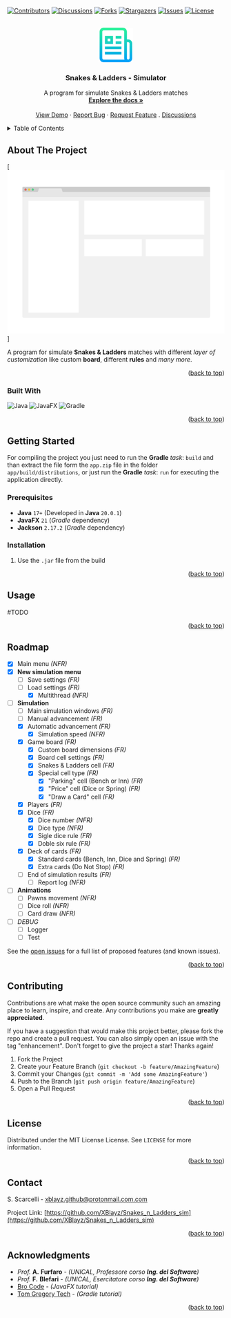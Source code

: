 <!-- TOP LINK -->
<a name="readme-top"></a>



<!-- Parameters:
*** `XBlayz`, `Snakes_n_Ladders_sim`,
*** `S. Scarcelli`, `protonmail.com`, `xblayz.github`,
*** `Snakes & Ladders - Simulator`, `A program for simulate Snakes & Ladders matches`
*** `A program for simulate **Snakes & Ladders** matches with different _layer of customization_ like custom **board**, different **rules** and _many more_.`
*** `MIT License`
-->



<!-- PROJECT SHIELDS -->
[![Contributors][contributors-shield]][contributors-url]
[![Discussions][discussions-shield]][discussions-url]
[![Forks][forks-shield]][forks-url]
[![Stargazers][stars-shield]][stars-url]
[![Issues][issues-shield]][issues-url]
[![License][license-shield]][license-url]



<!-- PROJECT LOGO -->
<br />
<div align="center">
  <a href="https://github.com/XBlayz/Snakes_n_Ladders_sim">
    <img src=".img/logo.png" alt="Logo" width="80" height="80">
  </a>

<h3 align="center">Snakes & Ladders - Simulator</h3>

  <p align="center">
    A program for simulate Snakes & Ladders matches
    <br />
    <a href="https://github.com/XBlayz/Snakes_n_Ladders_sim"><strong>Explore the docs »</strong></a>
    <br />
    <br />
    <a href="https://github.com/XBlayz/Snakes_n_Ladders_sim">View Demo</a>
    ·
    <a href="https://github.com/XBlayz/Snakes_n_Ladders_sim/issues">Report Bug</a>
    ·
    <a href="https://github.com/XBlayz/Snakes_n_Ladders_sim/issues">Request Feature</a>
    .
    <a href="https://github.com/XBlayz/Snakes_n_Ladders_sim/discussions">Discussions</a>
  </p>
</div>



<!-- TABLE OF CONTENTS -->
<details>
  <summary>Table of Contents</summary>
  <ol>
    <li>
      <a href="#about-the-project">About The Project</a>
      <ul>
        <li><a href="#built-with">Built With</a></li>
      </ul>
    </li>
    <li>
      <a href="#getting-started">Getting Started</a>
      <ul>
        <li><a href="#prerequisites">Prerequisites</a></li>
        <li><a href="#installation">Installation</a></li>
      </ul>
    </li>
    <li><a href="#usage">Usage</a></li>
    <li><a href="#roadmap">Roadmap</a></li>
    <li><a href="#contributing">Contributing</a></li>
    <li><a href="#license">License</a></li>
    <li><a href="#contact">Contact</a></li>
    <li><a href="#acknowledgments">Acknowledgments</a></li>
  </ol>
</details>



<!-- ABOUT THE PROJECT -->
## About The Project

[![Product Name Screen Shot][product-screenshot]]

A program for simulate **Snakes & Ladders** matches with different _layer of customization_ like custom **board**, different **rules** and _many more_.

<p align="right">(<a href="#readme-top">back to top</a>)</p>



### Built With
<!-- https://shields.io/ -->
<!-- https://github.com/Ileriayo/markdown-badges -->
![Java](https://img.shields.io/badge/java-%23ED8B00.svg?style=for-the-badge&logo=openjdk&logoColor=white)
![JavaFX](https://img.shields.io/badge/javafx-%23FF0000.svg?style=for-the-badge&logo=javafx&logoColor=white)
![Gradle](https://img.shields.io/badge/Gradle-02303A.svg?style=for-the-badge&logo=Gradle&logoColor=white)

<p align="right">(<a href="#readme-top">back to top</a>)</p>



<!-- GETTING STARTED -->
## Getting Started
For compiling the project you just need to run the **Gradle** _task_: `build` and than extract the file form the `app.zip` file in the folder `app/build/distributions`, or just run the **Gradle** _task_: `run` for executing the application directly.

### Prerequisites
* **Java** `17+` (Developed in **Java** `20.0.1`)
* **JavaFX** `21` (_Gradle_ dependency)
* **Jackson** `2.17.2` (_Gradle_ dependency)

### Installation
1. Use the `.jar` file from the build

<p align="right">(<a href="#readme-top">back to top</a>)</p>



<!-- USAGE EXAMPLES -->
## Usage
#TODO

<p align="right">(<a href="#readme-top">back to top</a>)</p>



<!-- ROADMAP -->
## Roadmap
- [X] Main menu _(NFR)_
- [X] **New simulation menu**
  - [ ] Save settings _(FR)_
  - [ ] Load settings _(FR)_
    - [X] Multithread _(NFR)_
- [ ] **Simulation**
  - [ ] Main simulation windows _(FR)_
  - [ ] Manual advancement _(FR)_
  - [X] Automatic advancement _(FR)_
    - [X] Simulation speed _(NFR)_
  - [X] Game board _(FR)_
    - [X] Custom board dimensions _(FR)_
    - [X] Board cell settings _(FR)_
    - [X] Snakes & Ladders cell _(FR)_
    - [X] Special cell type _(FR)_
      - [X] "Parking" cell (Bench or Inn) _(FR)_
      - [X] "Price" cell (Dice or Spring) _(FR)_
      - [X] "Draw a Card" cell _(FR)_
  - [X] Players _(FR)_
  - [X] Dice _(FR)_
    - [X] Dice number _(NFR)_
    - [X] Dice type _(NFR)_
    - [X] Sigle dice rule _(FR)_
    - [X] Doble six rule _(FR)_
  - [X] Deck of cards _(FR)_
    - [X] Standard cards (Bench, Inn, Dice and Spring) _(FR)_
    - [X] Extra cards (Do Not Stop) _(FR)_
  - [ ] End of simulation results _(FR)_
    - [ ] Report log _(NFR)_
- [ ] **Animations**
  - [ ] Pawns movement _(NFR)_
  - [ ] Dice roll _(NFR)_
  - [ ] Card draw _(NFR)_
- [ ] _DEBUG_
  - [ ] Logger
  - [ ] Test

See the [open issues](https://github.com/XBlayz/Snakes_n_Ladders_sim/issues) for a full list of proposed features (and known issues).

<p align="right">(<a href="#readme-top">back to top</a>)</p>



<!-- CONTRIBUTING -->
## Contributing
Contributions are what make the open source community such an amazing place to learn, inspire, and create. Any contributions you make are **greatly appreciated**.

If you have a suggestion that would make this project better, please fork the repo and create a pull request. You can also simply open an issue with the tag "enhancement".
Don't forget to give the project a star! Thanks again!

1. Fork the Project
2. Create your Feature Branch (`git checkout -b feature/AmazingFeature`)
3. Commit your Changes (`git commit -m 'Add some AmazingFeature'`)
4. Push to the Branch (`git push origin feature/AmazingFeature`)
5. Open a Pull Request

<p align="right">(<a href="#readme-top">back to top</a>)</p>



<!-- LICENSE -->
## License
Distributed under the MIT License License. See `LICENSE` for more information.

<p align="right">(<a href="#readme-top">back to top</a>)</p>



<!-- CONTACT -->
## Contact
S. Scarcelli - xblayz.github@protonmail.com.com

Project Link: [https://github.com/XBlayz/Snakes_n_Ladders_sim](https://github.com/XBlayz/Snakes_n_Ladders_sim)

<p align="right">(<a href="#readme-top">back to top</a>)</p>



<!-- ACKNOWLEDGMENTS -->
## Acknowledgments
* _Prof._ **A.** **Furfaro** - _(UNICAL, Professore corso **Ing. del Software**)_
* _Prof._ **F.** **Blefari** - _(UNICAL, Esercitatore corso **Ing. del Software**)_
* [Bro Code](https://youtu.be/9XJicRt_FaI?si=DG6TItrVz8V4ODj-) - _(JavaFX tutorial)_
* [Tom Gregory Tech](https://youtu.be/-dtcEMLNmn0?si=TSBWCfkbVy5r3RkX) - _(Gradle tutorial)_

<p align="right">(<a href="#readme-top">back to top</a>)</p>



<!-- MARKDOWN LINKS & images -->
<!-- https://www.markdownguide.org/basic-syntax/#reference-style-links -->
[contributors-shield]: https://img.shields.io/github/contributors/XBlayz/Snakes_n_Ladders_sim.svg?style=for-the-badge
[contributors-url]: https://github.com/XBlayz/Snakes_n_Ladders_sim/graphs/contributors
[forks-shield]: https://img.shields.io/github/forks/XBlayz/Snakes_n_Ladders_sim.svg?style=for-the-badge
[forks-url]: https://github.com/XBlayz/Snakes_n_Ladders_sim/network/members
[discussions-shield]: https://img.shields.io/github/discussions/XBlayz/Snakes_n_Ladders_sim.svg?style=for-the-badge
[discussions-url]: https://github.com/XBlayz/Snakes_n_Ladders_sim/discussions
[stars-shield]: https://img.shields.io/github/stars/XBlayz/Snakes_n_Ladders_sim.svg?style=for-the-badge
[stars-url]: https://github.com/XBlayz/Snakes_n_Ladders_sim/stargazers
[issues-shield]: https://img.shields.io/github/issues/XBlayz/Snakes_n_Ladders_sim.svg?style=for-the-badge
[issues-url]: https://github.com/XBlayz/Snakes_n_Ladders_sim/issues
[license-shield]: https://img.shields.io/github/license/XBlayz/Snakes_n_Ladders_sim.svg?style=for-the-badge
[license-url]: https://github.com/XBlayz/Snakes_n_Ladders_sim/blob/master/LICENSE.txt
[product-screenshot]: .img/screenshot.png
